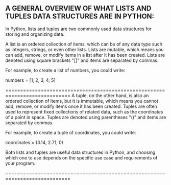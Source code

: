 A GENERAL OVERVIEW OF WHAT LISTS AND TUPLES DATA STRUCTURES ARE IN PYTHON:
---------------------------------------------------------------------------	

In Python, lists and tuples are two commonly used data structures
for storing and organizing data.

A list is an ordered collection of items, which can be of any data
type such as integers, strings, or even other lists. Lists are mutable,
which means you can add, remove, or modify items in a list after it
has been created. Lists are denoted using square brackets "[]" and
items are separated by commas.

For example, to create a list of numbers, you could write:

numbers = [1, 2, 3, 4, 5]

============================================================================
A tuple, on the other hand, is also an ordered collection of items,
but it is immutable, which means you cannot add, remove, or modify
items once it has been created. Tuples are often used to represent
fixed collections of related data, such as the coordinates of a point
in space. Tuples are denoted using parentheses "()" and items are
separated by commas.

For example, to create a tuple of coordinates, you could write:

coordinates = (3.14, 2.71, 0)

Both lists and tuples are useful data structures in Python, and
choosing which one to use depends on the specific use case and
requirements of your program.

============================================================================
